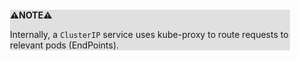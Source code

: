 <div style="margin:2em; background-color: #e0e0e0;">

<strong>⚠️NOTE️️️⚠️</strong>

Internally, a `ClusterIP` service uses kube-proxy to route requests to relevant pods (EndPoints).
</div>

